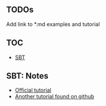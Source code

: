 TODOs
-----
Add link to *.md examples and tutorial

## TOC
* [SBT](#sbt-notes)

SBT: Notes
---

* [Official tutorial](http://www.scala-sbt.org/1.x/docs/Getting-Started.html)
* [Another tutorial found on github](https://github.com/shekhargulati/52-technologies-in-2016/blob/master/02-sbt/README.md)
